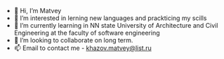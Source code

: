 - 👋 Hi, I’m Matvey
- 👀 I’m interested in lerning new languages and prackticing my scills 
- 🌱 I’m currently learning in NN state University of Architecture and Civil Engineering at the faculty of software engineering
- 💞️ I’m looking to collaborate on long term.
- 📫 Email to contact me - khazov.matvey@list.ru

<!---

--->
